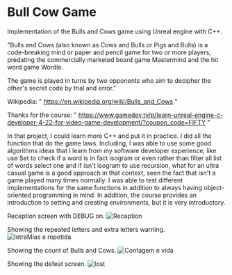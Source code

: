 # Bull Cow Game

Implementation of the Bulls and Cows game using Unreal engine with C++.

"Bulls and Cows (also known as Cows and Bulls or Pigs and Bulls) is a code-breaking mind or paper and pencil game for two or more players, predating the commercially marketed board game Mastermind and the hit word game Wordle.

The game is played in turns by two opponents who aim to decipher the other's secret code by trial and error."

Wikipedia: " https://en.wikipedia.org/wiki/Bulls_and_Cows "

Thanks for the course: " https://www.gamedev.tv/p/learn-unreal-engine-c-developer-4-22-for-video-game-development/?coupon_code=FIFTY "

In that project, I could learn more C++ and put it in practice.
I did all the function that do the game laws.
Including, I was able to use some good algorithms ideas that I learn from my software developer experience, like use Set to check if a word is in fact isogram or even rather than filter all list of words select one and if isn't isogram to use recursion, what for an ultra casual game is a good approach in that context, seen the fact that isn't a game played many times normally.
I was able to test different implementations for the same functions in addition to always having object-oriented programming in mind.
In addition, the course provides an introduction to setting and creating environments, but it is very introductory.

Reception screen with DEBUG on.
![Reception](https://user-images.githubusercontent.com/74788707/154182935-34768990-bbb5-407e-b31a-bb9f9d4ddf73.PNG)

Showing the repeated letters and extra letters warning.
![letraMias e repetida](https://user-images.githubusercontent.com/74788707/154183014-4f9ca640-6d91-4add-8ba3-58066f90a73b.PNG)

Showing the count of Bulls and Cows.
![Contagem e vida](https://user-images.githubusercontent.com/74788707/154183201-3b299554-2765-4187-9589-6c7244d6033b.PNG)

Showing the defeat screen.
![lost](https://user-images.githubusercontent.com/74788707/154183246-5865ebda-68bc-4f55-86ef-6c4c4e4f3e4c.PNG)
